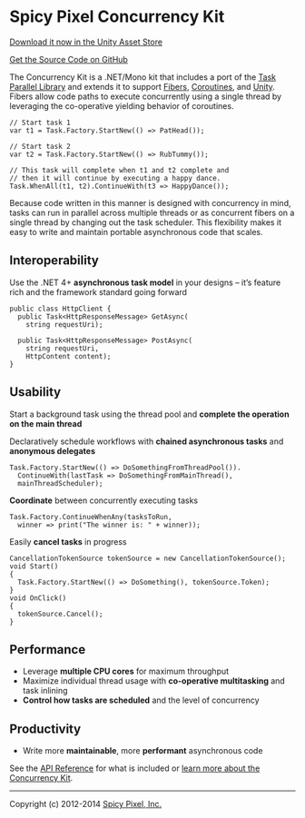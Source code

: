 Spicy Pixel Concurrency Kit
===========================
[Download it now in the Unity Asset Store](http://u3d.as/content/spicy-pixel/spicy-pixel-concurrency-kit)

[Get the Source Code on GitHub](https://github.com/spicypixel/concurrency-kit)

The Concurrency Kit is a .NET/Mono kit that includes a port of the [Task Parallel Library](http://msdn.microsoft.com/en-us/library/dd460717.aspx) and extends it to support [Fibers](http://en.wikipedia.org/wiki/Fiber_(computer_science)), [Coroutines](http://en.wikipedia.org/wiki/Coroutine), and [Unity](http://unity3d.com/). Fibers allow code paths to execute concurrently using a single thread by leveraging the co-operative yielding behavior of coroutines.

	// Start task 1
	var t1 = Task.Factory.StartNew(() => PatHead());
	 
	// Start task 2
	var t2 = Task.Factory.StartNew(() => RubTummy());
	 
	// This task will complete when t1 and t2 complete and
	// then it will continue by executing a happy dance.
	Task.WhenAll(t1, t2).ContinueWith(t3 => HappyDance());
	
Because code written in this manner is designed with concurrency in mind, tasks can run in parallel across multiple threads or as concurrent fibers on a single thread by changing out the task scheduler. This flexibility makes it easy to write and maintain portable asynchronous code that scales.

Interoperability
----------------
Use the .NET 4+ **asynchronous task model** in your designs – it’s feature rich and the framework standard going forward

	public class HttpClient {
	  public Task<HttpResponseMessage> GetAsync(
	    string requestUri);
	 
	  public Task<HttpResponseMessage> PostAsync(
	    string requestUri,
	    HttpContent content);
	}

Usability
---------
Start a background task using the thread pool and **complete the operation on the main thread**

Declaratively schedule workflows with **chained asynchronous tasks** and **anonymous delegates**

	Task.Factory.StartNew(() => DoSomethingFromThreadPool()).
	  ContinueWith(lastTask => DoSomethingFromMainThread(), 
	  mainThreadScheduler);

**Coordinate** between concurrently executing tasks

	Task.Factory.ContinueWhenAny(tasksToRun, 
	  winner => print("The winner is: " + winner));

Easily **cancel tasks** in progress

	CancellationTokenSource tokenSource = new CancellationTokenSource();
	void Start()
	{
	  Task.Factory.StartNew(() => DoSomething(), tokenSource.Token);
	}
	void OnClick()
	{
	  tokenSource.Cancel();
	}
	
Performance
-----------
* Leverage **multiple CPU cores** for maximum throughput
* Maximize individual thread usage with **co-operative multitasking** and task inlining
* **Control how tasks are scheduled** and the level of concurrency

Productivity
------------
* Write more **maintainable**, more **performant** asynchronous code

See the [API Reference](http://spicypixel.com/developer/concurrency-kit/api-reference/) for what is included or [learn more about the Concurrency Kit](http://spicypixel.com/developer/concurrency-kit/learn/).

---
Copyright (c) 2012-2014 [Spicy Pixel, Inc.](http://spicypixel.com)
